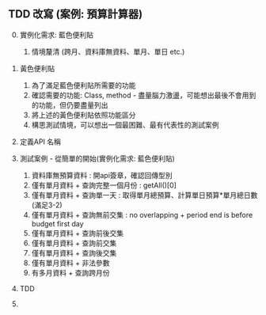 ## TDD 改寫 (案例: 預算計算器)

0. 實例化需求: 藍色便利貼
    1. 情境釐清 (跨月、資料庫無資料、單月、單日 etc.)

1. 黃色便利貼
    1. 為了滿足藍色便利貼所需要的功能
    2. 確認需要的功能: Class, method - 盡量腦力激盪，可能想出最後不會用到的功能，但仍要盡量列出
    3. 將上述的黃色便利貼依照功能區分
    4. 構思測試情境，可以想出一個最困難、最有代表性的測試案例

2. 定義API 名稱
3. 測試案例 - 從簡單的開始(實例化需求: 藍色便利貼)
    1. 資料庫無預算資料 : 開api簽章，確認回傳型別
    2. 僅有單月資料 + 查詢完整一個月份 : getAll()[0]
    3. 僅有單月資料 + 查詢單一天 : 取得單月總預算、計算單日預算*單月總日數(滿足3-2)
    4. 僅有單月資料 + 查詢無前交集 : no overlapping + period end is before budget first day
    5. 僅有單月資料 + 查詢前後交集
    6. 僅有單月資料 + 查詢前交集
    7. 僅有單月資料 + 查詢後交集
    8. 僅有單月資料 + 非法參數
    9. 有多月資料 + 查詢跨月份
   
4. TDD
5. 
